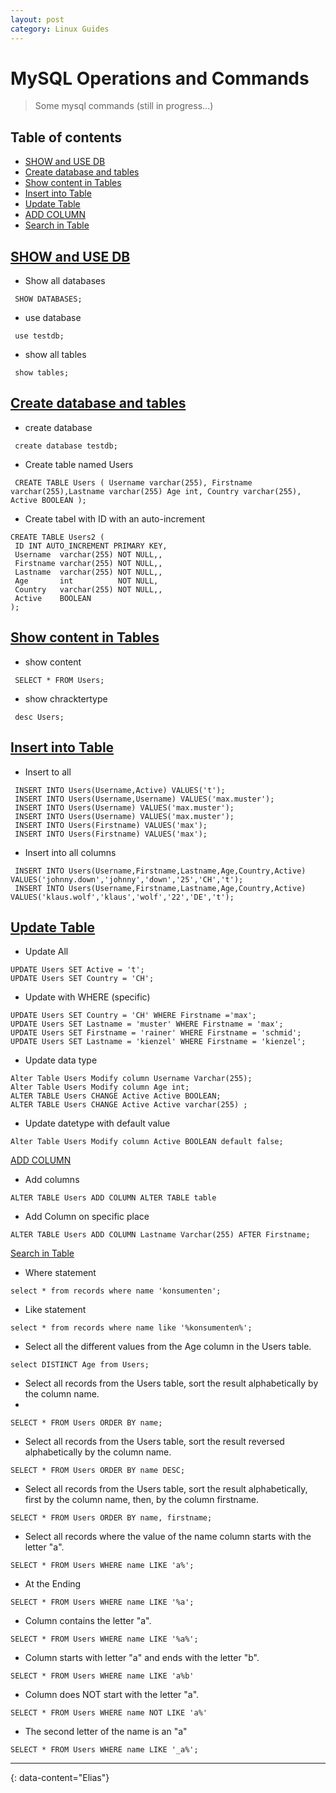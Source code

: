 ```yaml
---
layout: post
category: Linux Guides
---
```


# MySQL Operations and Commands

> Some mysql commands (still in progress...)


## Table of contents
- [SHOW and USE DB](#show-and-use-db)
- [Create database and tables](#create-database-and-tables)
- [Show content in Tables](#show-content-in-tables)
- [Insert into Table](#insert-into-table)
- [Update Table](#update-table)
- [ADD COLUMN](#add-column)
- [Search in Table](#search-in-table)

## [SHOW and USE DB](#show-and-use-db)
- Show all databases

```
 SHOW DATABASES;
```

- use database

```
 use testdb;
```
- show all tables

```
 show tables;
```

## [Create database and tables](#create-database-and-tables)
- create database

```
 create database testdb;
```

- Create table named Users

``` 
 CREATE TABLE Users ( Username varchar(255), Firstname varchar(255),Lastname varchar(255) Age int, Country varchar(255), Active BOOLEAN );
```
- Create tabel with ID with an auto-increment

```
CREATE TABLE Users2 (
 ID INT AUTO_INCREMENT PRIMARY KEY, 
 Username  varchar(255) NOT NULL,,
 Firstname varchar(255) NOT NULL,,
 Lastname  varchar(255) NOT NULL,, 
 Age       int          NOT NULL, 
 Country   varchar(255) NOT NULL,, 
 Active    BOOLEAN 
);
```

## [Show content in Tables](#show-content-in-tables)

- show content

```
 SELECT * FROM Users;
```

- show chracktertype

```
 desc Users;
```

## [Insert into Table](#insert-into-table)
- Insert to all

```
 INSERT INTO Users(Username,Active) VALUES('t');
 INSERT INTO Users(Username,Username) VALUES('max.muster');
 INSERT INTO Users(Username) VALUES('max.muster');
 INSERT INTO Users(Username) VALUES('max.muster');
 INSERT INTO Users(Firstname) VALUES('max');
 INSERT INTO Users(Firstname) VALUES('max');
```

- Insert into all columns

```
 INSERT INTO Users(Username,Firstname,Lastname,Age,Country,Active) VALUES('johnny.down','johnny','down','25','CH','t');
 INSERT INTO Users(Username,Firstname,Lastname,Age,Country,Active) VALUES('klaus.wolf','klaus','wolf','22','DE','t');
```

## [Update Table](#update-table)
- Update All

```
UPDATE Users SET Active = 't';
UPDATE Users SET Country = 'CH';
```
- Update with WHERE (specific)

```
UPDATE Users SET Country = 'CH' WHERE Firstname ='max';
UPDATE Users SET Lastname = 'muster' WHERE Firstname = 'max';
UPDATE Users SET Firstname = 'rainer' WHERE Firstname = 'schmid';
UPDATE Users SET Lastname = 'kienzel' WHERE Firstname = 'kienzel';
```

- Update data type

```
Alter Table Users Modify column Username Varchar(255);
Alter Table Users Modify column Age int;
ALTER TABLE Users CHANGE Active Active BOOLEAN;
ALTER TABLE Users CHANGE Active Active varchar(255) ;
```

- Update datetype with default value

```
Alter Table Users Modify column Active BOOLEAN default false;
```

[ADD COLUMN](#add-column)
- Add columns

```
ALTER TABLE Users ADD COLUMN ALTER TABLE table
```
- Add Column on specific place

```
ALTER TABLE Users ADD COLUMN Lastname Varchar(255) AFTER Firstname;
```

[Search in Table](#search-in-table)

- Where statement
```
select * from records where name 'konsumenten';
```
- Like statement
```
select * from records where name like '%konsumenten%';
```

- Select all the different values from the Age column in the Users table.
```
select DISTINCT Age from Users;
```
- Select all records from the Users table, sort the result alphabetically by the column name.
- 
```
SELECT * FROM Users ORDER BY name;
```
- Select all records from the Users table, sort the result reversed alphabetically by the column name.

```
SELECT * FROM Users ORDER BY name DESC;
```
- Select all records from the Users table, sort the result alphabetically, first by the column name, then, by the column firstname.

```
SELECT * FROM Users ORDER BY name, firstname;
```
- Select all records where the value of the name column starts with the letter "a".
```
SELECT * FROM Users WHERE name LIKE 'a%';
```                                        
- At the Ending

```
SELECT * FROM Users WHERE name LIKE '%a';										
```

- Column contains the letter "a".
```
SELECT * FROM Users WHERE name LIKE '%a%';
```

- Column starts with letter "a" and ends with the letter "b".
```
SELECT * FROM Users WHERE name LIKE 'a%b'
```

- Column does NOT start with the letter "a".

```
SELECT * FROM Users WHERE name NOT LIKE 'a%'
```
 									
- The second letter of the name is an "a"

```
SELECT * FROM Users WHERE name LIKE '_a%';
```

---
{: data-content="Elias"}
